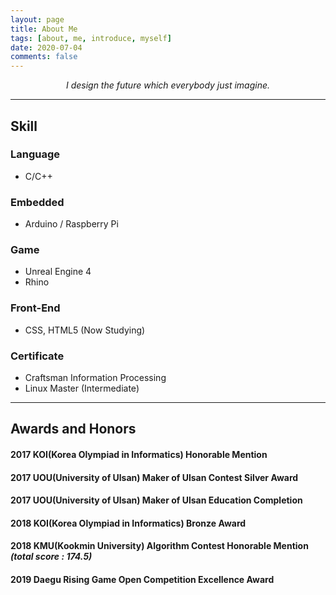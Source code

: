 ```yaml
---
layout: page
title: About Me
tags: [about, me, introduce, myself]
date: 2020-07-04
comments: false
---
```

    
<center><i>I design the future which everybody just imagine.</i></center>

---

## Skill
### Language
* C/C++
### Embedded
* Arduino / Raspberry Pi
### Game
* Unreal Engine 4
* Rhino
### Front-End
* CSS, HTML5 (Now Studying)
### Certificate
* Craftsman Information Processing
* Linux Master (Intermediate)

---

## Awards and Honors
#### 2017 KOI(Korea Olympiad in Informatics) **Honorable Mention**
#### 2017 UOU(University of Ulsan) Maker of Ulsan Contest **Silver Award**
#### 2017 UOU(University of Ulsan) Maker of Ulsan Education Completion
#### 2018 KOI(Korea Olympiad in Informatics) **Bronze Award**
#### 2018 KMU(Kookmin University) Algorithm Contest **Honorable Mention** *(total score : 174.5)*
#### 2019 Daegu Rising Game Open Competition **Excellence Award**




<!--
{% capture images %}
    https://cloud.githubusercontent.com/assets/754514/14509720/61c61058-01d6-11e6-93ab-0918515ecd56.png
    https://cloud.githubusercontent.com/assets/754514/14509716/61ac6c8e-01d6-11e6-879f-8308883de790.png
{% endcapture %}
{% include gallery images=images caption="Screenshots of Moon Theme" cols=2 %}
-->

<!-- See a [live version of Moon](http://taylantatli.github.io/Moon) hosted on GitHub -->
